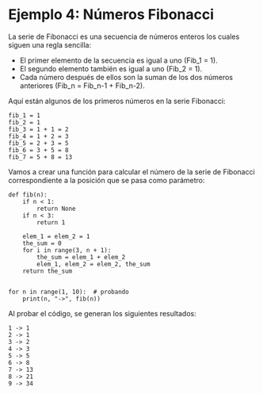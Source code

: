 # Ejemplo 4: Números Fibonacci

La serie de Fibonacci es una secuencia de números enteros los cuales siguen una regla sencilla:

* El primer elemento de la secuencia es igual a uno (Fib_1 = 1).
* El segundo elemento también es igual a uno (Fib_2 = 1).
* Cada número después de ellos son la suman de los dos números anteriores (Fib_n = Fib_n-1 + Fib_n-2).

Aquí están algunos de los primeros números en la serie Fibonacci:

```
fib_1 = 1
fib_2 = 1
fib_3 = 1 + 1 = 2
fib_4 = 1 + 2 = 3
fib_5 = 2 + 3 = 5
fib_6 = 3 + 5 = 8
fib_7 = 5 + 8 = 13
```

Vamos a crear una función para calcular el número de la serie de Fibonacci correspondiente a la posición que se pasa como parámetro:

```
def fib(n):
    if n < 1:
        return None
    if n < 3:
        return 1

    elem_1 = elem_2 = 1
    the_sum = 0
    for i in range(3, n + 1):
        the_sum = elem_1 + elem_2
        elem_1, elem_2 = elem_2, the_sum
    return the_sum


for n in range(1, 10):  # probando
    print(n, "->", fib(n))
```

Al probar el código, se generan los siguientes resultados:

```
1 -> 1
2 -> 1
3 -> 2
4 -> 3
5 -> 5
6 -> 8
7 -> 13
8 -> 21
9 -> 34
```

